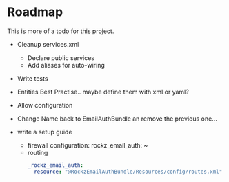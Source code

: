 # Roadmap

This is more of a todo for this project.

- Cleanup services.xml
    - Declare public services
    - Add aliases for auto-wiring
- Write tests
- Entities Best Practise.. maybe define them with xml or yaml?
- Allow configuration
- Change Name back to EmailAuthBundle an remove the previous one...


- write a setup guide
    - firewall configuration:
        rockz_email_auth: ~
    - routing
        ```yaml
        _rockz_email_auth:
          resource: "@RockzEmailAuthBundle/Resources/config/routes.xml"
        ```